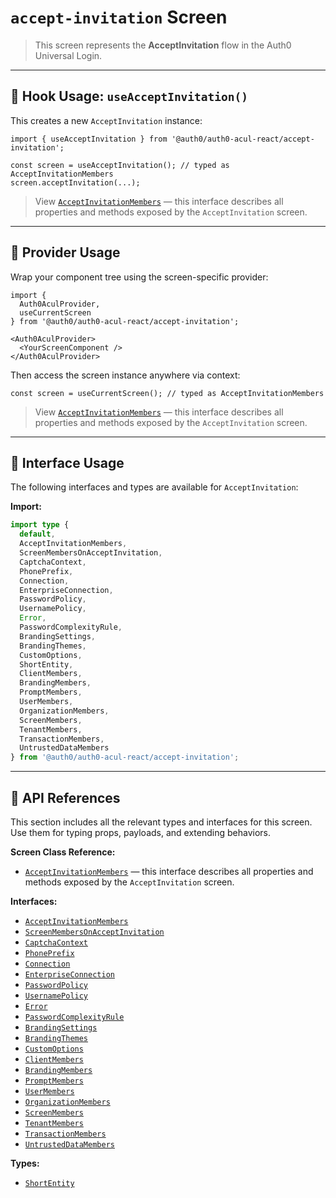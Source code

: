 # `accept-invitation` Screen

> This screen represents the **AcceptInvitation** flow in the Auth0 Universal Login.

---

## 🔹 Hook Usage: `useAcceptInvitation()`

This creates a new `AcceptInvitation` instance:

```tsx
import { useAcceptInvitation } from '@auth0/auth0-acul-react/accept-invitation';

const screen = useAcceptInvitation(); // typed as AcceptInvitationMembers
screen.acceptInvitation(...);
```

> View [`AcceptInvitationMembers`](https://auth0.github.io/universal-login/interfaces/Classes.AcceptInvitationMembers.html) — this interface describes all properties and methods exposed by the `AcceptInvitation` screen.

---

## 🔹 Provider Usage

Wrap your component tree using the screen-specific provider:

```tsx
import {
  Auth0AculProvider,
  useCurrentScreen
} from '@auth0/auth0-acul-react/accept-invitation';

<Auth0AculProvider>
  <YourScreenComponent />
</Auth0AculProvider>
```

Then access the screen instance anywhere via context:

```tsx
const screen = useCurrentScreen(); // typed as AcceptInvitationMembers
```

> View [`AcceptInvitationMembers`](https://auth0.github.io/universal-login/interfaces/Classes.AcceptInvitationMembers.html) — this interface describes all properties and methods exposed by the `AcceptInvitation` screen.

---

## 🔹 Interface Usage

The following interfaces and types are available for `AcceptInvitation`:

**Import:**

```ts
import type {
  default,
  AcceptInvitationMembers,
  ScreenMembersOnAcceptInvitation,
  CaptchaContext,
  PhonePrefix,
  Connection,
  EnterpriseConnection,
  PasswordPolicy,
  UsernamePolicy,
  Error,
  PasswordComplexityRule,
  BrandingSettings,
  BrandingThemes,
  CustomOptions,
  ShortEntity,
  ClientMembers,
  BrandingMembers,
  PromptMembers,
  UserMembers,
  OrganizationMembers,
  ScreenMembers,
  TenantMembers,
  TransactionMembers,
  UntrustedDataMembers
} from '@auth0/auth0-acul-react/accept-invitation';
```

---

## 🔸 API References

This section includes all the relevant types and interfaces for this screen. Use them for typing props, payloads, and extending behaviors.

**Screen Class Reference:**  
- [`AcceptInvitationMembers`](https://auth0.github.io/universal-login/interfaces/Classes.AcceptInvitationMembers.html) — this interface describes all properties and methods exposed by the `AcceptInvitation` screen.

**Interfaces:**
- [`AcceptInvitationMembers`](https://auth0.github.io/universal-login/interfaces/Classes.AcceptInvitationMembers.html)
- [`ScreenMembersOnAcceptInvitation`](https://auth0.github.io/universal-login/interfaces/Classes.ScreenMembersOnAcceptInvitation.html)
- [`CaptchaContext`](https://auth0.github.io/universal-login/interfaces/Classes.CaptchaContext.html)
- [`PhonePrefix`](https://auth0.github.io/universal-login/interfaces/Classes.PhonePrefix.html)
- [`Connection`](https://auth0.github.io/universal-login/interfaces/Classes.Connection.html)
- [`EnterpriseConnection`](https://auth0.github.io/universal-login/interfaces/Classes.EnterpriseConnection.html)
- [`PasswordPolicy`](https://auth0.github.io/universal-login/interfaces/Classes.PasswordPolicy.html)
- [`UsernamePolicy`](https://auth0.github.io/universal-login/interfaces/Classes.UsernamePolicy.html)
- [`Error`](https://auth0.github.io/universal-login/interfaces/Classes.Error.html)
- [`PasswordComplexityRule`](https://auth0.github.io/universal-login/interfaces/Classes.PasswordComplexityRule.html)
- [`BrandingSettings`](https://auth0.github.io/universal-login/interfaces/Classes.BrandingSettings.html)
- [`BrandingThemes`](https://auth0.github.io/universal-login/interfaces/Classes.BrandingThemes.html)
- [`CustomOptions`](https://auth0.github.io/universal-login/interfaces/Classes.CustomOptions.html)
- [`ClientMembers`](https://auth0.github.io/universal-login/interfaces/Classes.ClientMembers.html)
- [`BrandingMembers`](https://auth0.github.io/universal-login/interfaces/Classes.BrandingMembers.html)
- [`PromptMembers`](https://auth0.github.io/universal-login/interfaces/Classes.PromptMembers.html)
- [`UserMembers`](https://auth0.github.io/universal-login/interfaces/Classes.UserMembers.html)
- [`OrganizationMembers`](https://auth0.github.io/universal-login/interfaces/Classes.OrganizationMembers.html)
- [`ScreenMembers`](https://auth0.github.io/universal-login/interfaces/Classes.ScreenMembers.html)
- [`TenantMembers`](https://auth0.github.io/universal-login/interfaces/Classes.TenantMembers.html)
- [`TransactionMembers`](https://auth0.github.io/universal-login/interfaces/Classes.TransactionMembers.html)
- [`UntrustedDataMembers`](https://auth0.github.io/universal-login/interfaces/Classes.UntrustedDataMembers.html)


**Types:**
- [`ShortEntity`](https://auth0.github.io/universal-login/types/Classes.ShortEntity.html)
